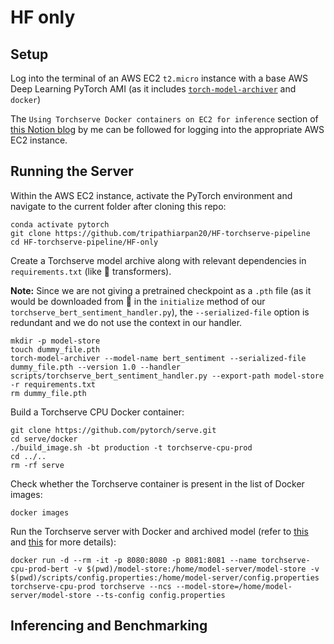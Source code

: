 

# HF only

## Setup
Log into the terminal of an AWS EC2 `t2.micro` instance with a base AWS Deep Learning PyTorch AMI (as it includes [`torch-model-archiver`](https://github.com/pytorch/serve/tree/master/model-archiver) and `docker`)

The `Using Torchserve Docker containers on EC2 for inference` section of [this Notion blog](https://www.notion.so/Day-2-3-Torchserve-custom-handlers-and-Docker-containers-02665de910a64aedab2b907a9a0cc9b0#3825849dfb8942379df2cdce8a729d9a) by me can be followed for logging into the appropriate AWS EC2 instance.


## Running the Server
Within the AWS EC2 instance, activate the PyTorch environment and navigate to the current folder after cloning this repo: 

```
conda activate pytorch
git clone https://github.com/tripathiarpan20/HF-torchserve-pipeline
cd HF-torchserve-pipeline/HF-only
```

Create a Torchserve model archive along with relevant dependencies in `requirements.txt` (like 🤗 transformers).  

**Note:** Since we are not giving a pretrained checkpoint as a `.pth` file (as it would be downloaded from 🤗 in the `initialize` method of our `torchserve_bert_sentiment_handler.py`), the `--serialized-file` option is redundant and we do not use the context in our handler. 
```
mkdir -p model-store
touch dummy_file.pth
torch-model-archiver --model-name bert_sentiment --serialized-file dummy_file.pth --version 1.0 --handler scripts/torchserve_bert_sentiment_handler.py --export-path model-store -r requirements.txt
rm dummy_file.pth
```


Build a Torchserve CPU Docker container:
```
git clone https://github.com/pytorch/serve.git
cd serve/docker
./build_image.sh -bt production -t torchserve-cpu-prod
cd ../..
rm -rf serve
```

Check whether the Torchserve container is present in the list of Docker images:
```
docker images
```

Run the Torchserve server with Docker and archived model (refer to [this](https://github.com/pytorch/serve/tree/master/docker#create-torch-model-archiver-from-container) and [this](https://github.com/pytorch/serve/blob/fd4e3e8b72bed67c1e83141265157eed975fec95/docs/use_cases.md#secure-model-serving) for more details):

```
docker run -d --rm -it -p 8080:8080 -p 8081:8081 --name torchserve-cpu-prod-bert -v $(pwd)/model-store:/home/model-server/model-store -v $(pwd)/scripts/config.properties:/home/model-server/config.properties torchserve-cpu-prod torchserve --ncs --model-store=/home/model-server/model-store --ts-config config.properties
```

## Inferencing and Benchmarking